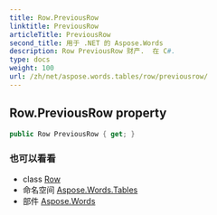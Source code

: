 ```yaml
---
title: Row.PreviousRow
linktitle: PreviousRow
articleTitle: PreviousRow
second_title: 用于 .NET 的 Aspose.Words
description: Row PreviousRow 财产.  在 C#.
type: docs
weight: 100
url: /zh/net/aspose.words.tables/row/previousrow/
---
```

## Row.PreviousRow property

```csharp
public Row PreviousRow { get; }
```

### 也可以看看

* class [Row](../)
* 命名空间 [Aspose.Words.Tables](../../../aspose.words.tables/)
* 部件 [Aspose.Words](../../../)
